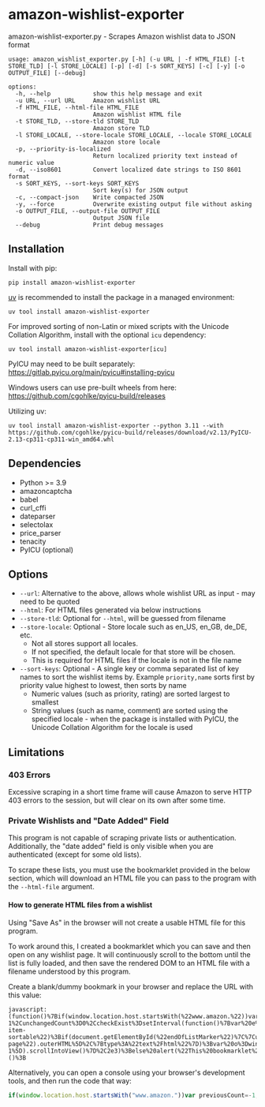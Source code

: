 # amazon-wishlist-exporter
amazon-wishlist-exporter.py - Scrapes Amazon wishlist data to JSON format

    usage: amazon_wishlist_exporter.py [-h] (-u URL | -f HTML_FILE) [-t STORE_TLD] [-l STORE_LOCALE] [-p] [-d] [-s SORT_KEYS] [-c] [-y] [-o OUTPUT_FILE] [--debug]
    
    options:
      -h, --help            show this help message and exit
      -u URL, --url URL     Amazon wishlist URL
      -f HTML_FILE, --html-file HTML_FILE
                            Amazon wishlist HTML file
      -t STORE_TLD, --store-tld STORE_TLD
                            Amazon store TLD
      -l STORE_LOCALE, --store-locale STORE_LOCALE, --locale STORE_LOCALE
                            Amazon store locale
      -p, --priority-is-localized
                            Return localized priority text instead of numeric value
      -d, --iso8601         Convert localized date strings to ISO 8601 format
      -s SORT_KEYS, --sort-keys SORT_KEYS
                            Sort key(s) for JSON output
      -c, --compact-json    Write compacted JSON
      -y, --force           Overwrite existing output file without asking
      -o OUTPUT_FILE, --output-file OUTPUT_FILE
                            Output JSON file
      --debug               Print debug messages

## Installation

Install with pip:

    pip install amazon-wishlist-exporter

[uv](https://docs.astral.sh/uv/) is recommended to install the package in a managed environment:

    uv tool install amazon-wishlist-exporter

For improved sorting of non-Latin or mixed scripts with the Unicode Collation Algorithm, install with the optional `icu` dependency:

    uv tool install amazon-wishlist-exporter[icu]

PyICU may need to be built separately: https://gitlab.pyicu.org/main/pyicu#installing-pyicu

Windows users can use pre-built wheels from here: https://github.com/cgohlke/pyicu-build/releases

Utilizing uv:

    uv tool install amazon-wishlist-exporter --python 3.11 --with https://github.com/cgohlke/pyicu-build/releases/download/v2.13/PyICU-2.13-cp311-cp311-win_amd64.whl

## Dependencies

* Python >= 3.9
* amazoncaptcha
* babel
* curl_cffi
* dateparser
* selectolax
* price_parser
* tenacity
* PyICU (optional)

## Options

* `--url`: Alternative to the above, allows whole wishlist URL as input - may need to be quoted
* `--html`: For HTML files generated via below instructions
* `--store-tld`: Optional for `--html`, will be guessed from filename
* `--store-locale`: Optional - Store locale such as en_US, en_GB, de_DE, etc.
  * Not all stores support all locales.
  * If not specified, the default locale for that store will be chosen.
  * This is required for HTML files if the locale is not in the file name
* `--sort-keys`: Optional - A single key or comma separated list of key names to sort the wishlist items by. Example `priority,name` sorts first by priority value highest to lowest, then sorts by name
  * Numeric values (such as priority, rating) are sorted largest to smallest
  * String values (such as name, comment) are sorted using the specified locale - when the package is installed with PyICU, the Unicode Collation Algorithm for the locale is used

## Limitations


### 403 Errors

Excessive scraping in a short time frame will cause Amazon to serve HTTP 403 errors to the session, but will clear on its own after some time.

### Private Wishlists and "Date Added" Field

This program is not capable of scraping private lists or authentication. Additionally, the "date added" field is only visible when you are authenticated (except for some old lists).

To scrape these lists, you must use the bookmarklet provided in the below section, which will download an HTML file you can pass to the program with the `--html-file` argument.

#### How to generate HTML files from a wishlist

Using "Save As" in the browser will not create a usable HTML file for this program.

To work around this, I created a bookmarklet which you can save and then open on any wishlist page. It will continuously scroll to the bottom until the list is fully loaded, and then save the rendered DOM to an HTML file with a filename understood by this program.

Create a blank/dummy bookmark in your browser and replace the URL with this value:

    javascript:(function()%7Bif(window.location.host.startsWith(%22www.amazon.%22))var%20previousCount%3D-1%2CunchangedCount%3D0%2CcheckExist%3DsetInterval(function()%7Bvar%20e%3Ddocument.querySelectorAll(%22.g-item-sortable%22)%3Bif(document.getElementById(%22endOfListMarker%22)%7C%7CunchangedCount%3E%3D3)%7BclearInterval(checkExist)%3Blet%20t%3Ddocument.createElement(%22a%22)%2Cn%3Dnew%20Blob(%5Bdocument.getElementById(%22wishlist-page%22).outerHTML%5D%2C%7Btype%3A%22text%2Fhtml%22%7D)%3Bvar%20o%3Dwindow.location.host%2B%22_%22%2Bdocument.getElementById(%22listId%22).value%2B%22_%22%2Bopts.language%2B%22.html%22%3Bt.href%3DURL.createObjectURL(n)%2Ct.download%3Do%2Ct.click()%2CURL.revokeObjectURL(t.href)%7Delse%20e.length%3D%3D%3DpreviousCount%3FunchangedCount%2B%2B%3AunchangedCount%3D0%2CpreviousCount%3De.length%2C(last%3De%5Be.length-1%5D).scrollIntoView()%7D%2C2e3)%3Belse%20alert(%22This%20bookmarklet%20must%20be%20run%20on%20an%20Amazon%20site!%22)%3B%7D)()%3B

Alternatively, you can open a console using your browser's development tools, and then run the code that way:

```javascript
if(window.location.host.startsWith("www.amazon."))var previousCount=-1,unchangedCount=0,checkExist=setInterval(function(){var e=document.querySelectorAll(".g-item-sortable");if(document.getElementById("endOfListMarker")||unchangedCount>=3){clearInterval(checkExist);let t=document.createElement("a"),n=new Blob([document.getElementById("wishlist-page").outerHTML],{type:"text/html"});var o=window.location.host+"_"+document.getElementById("listId").value+"_"+opts.language+".html";t.href=URL.createObjectURL(n),t.download=o,t.click(),URL.revokeObjectURL(t.href)}else e.length===previousCount?unchangedCount++:unchangedCount=0,previousCount=e.length,(last=e[e.length-1]).scrollIntoView()},2e3);else alert("This bookmarklet must be run on an Amazon site!");
```
